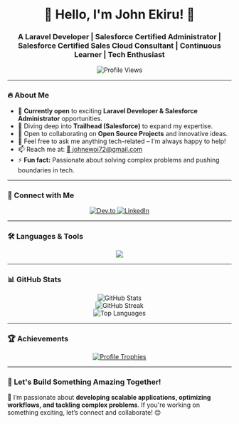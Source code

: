 ### <h1 align="center">🚀 Hello, I'm John Ekiru! 👋</h1>

<h3 align="center">A Laravel Developer | Salesforce Certified Administrator | Salesforce Certified Sales Cloud Consultant | Continuous Learner | Tech Enthusiast</h3>

<p align="center">
  <img src="https://komarev.com/ghpvc/?username=me12free&label=Profile%20Views&color=blue&style=flat" alt="Profile Views" />
</p>

---

### 🔥 About Me

- 🔭 **Currently open** to exciting **Laravel Developer & Salesforce Administrator** opportunities.
- 🌱 Diving deep into **Trailhead (Salesforce)** to expand my expertise.
- 👯 Open to collaborating on **Open Source Projects** and innovative ideas.
- 💬 Feel free to ask me anything tech-related – I'm always happy to help!
- 📫 Reach me at: [📩 johnewoi72@gmail.com](mailto:johnewoi72@gmail.com)
- ⚡ **Fun fact:** Passionate about solving complex problems and pushing boundaries in tech.

---

### 📲 Connect with Me

<p align="center">
  <a href="https://dev.to/me12free" target="_blank">
    <img src="https://img.shields.io/badge/Dev.to-0A0A0A?style=for-the-badge&logo=dev.to&logoColor=white" alt="Dev.to" />
  </a>
  <a href="https://www.linkedin.com/in/john-ekiru-2797a01b3?utm_source=share&utm_campaign=share_via&utm_content=profile&utm_medium=android_app" target="_blank">
    <img src="https://img.shields.io/badge/LinkedIn-0077B5?style=for-the-badge&logo=linkedin&logoColor=white" alt="LinkedIn" />
  </a>
</p>

---

### 🛠️ Languages & Tools

<p align="center">
  <img src="https://skillicons.dev/icons?i=laravel,php,html,css,js,java,c,cpp,git,linux,mysql,mongodb,vscode" />
</p>

---

### 📊 GitHub Stats

<p align="center">
  <img src="https://github-readme-stats.vercel.app/api?username=me12free&show_icons=true&theme=radical" alt="GitHub Stats" />
  <br>
  <img src="https://github-readme-streak-stats.herokuapp.com/?user=me12free&theme=radical" alt="GitHub Streak" />
  <br>
  <img src="https://github-readme-stats.vercel.app/api/top-langs/?username=me12free&layout=compact&theme=radical" alt="Top Languages" />
</p>

---

### 🏆 Achievements

<p align="center">
  <a href="https://github.com/ryo-ma/github-profile-trophy">
    <img src="https://github-profile-trophy.vercel.app/?username=me12free&theme=radical&no-frame=true&margin-w=15" alt="Profile Trophies" />
  </a>
</p>

---

### 🎯 Let's Build Something Amazing Together!

🚀 I’m passionate about **developing scalable applications, optimizing workflows, and tackling complex problems**. If you're working on something exciting, let’s connect and collaborate! 😊
